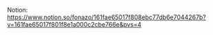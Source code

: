 Notion: https://www.notion.so/fonazo/161fae65017f808ebc77db6e7044267b?v=161fae65017f801f8e1a000c2cbe766e&pvs=4
